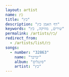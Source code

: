 ```yaml
---
layout: artist
name: כץ
title: "כץ"
description: "דף האמן כץ"
keywords: "שירים, מוזיקה, כץ"
permalink: /artists/כץ/
redirect_from:
  - /artists/list/כץ
songs:
  - number: "32863"
    name: "יברכך"
    album: "סינגלים"
    artist: "כץ"
---
```

